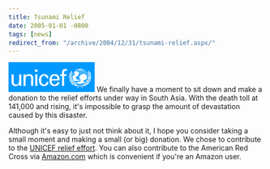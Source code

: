```yaml
---
title: Tsunami Relief
date: 2005-01-01 -0800
tags: [news]
redirect_from: "/archive/2004/12/31/tsunami-relief.aspx/"
---
```


![Unicef](/images/unicef.gif) We finally have a moment to sit down and
make a donation to the relief efforts under way in South Asia. With the
death toll at 141,000 and rising, it's impossible to grasp the amount of
devastation caused by this disaster.

Although it's easy to just not think about it, I hope you consider
taking a small moment and making a small (or big) donation. We chose to
contribute to the [UNICEF relief
effort](https://www.unicefusa.org/site/apps/ka/sd/donor.asp?c=duLRI8O0H&b=277271).
You can also contribute to the American Red Cross via
[Amazon.com](http://www.amazon.com/) which is convenient if you're an
Amazon user.

